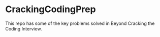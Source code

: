 # CrackingCodingPrep
This repo has some of the key problems solved in Beyond Cracking the Coding Interview.
